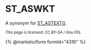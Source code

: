 # ST\_ASWKT

A synonym for [ST\_ASTEXT()](st_astext.md).

<sub>_This page is licensed: CC BY-SA / Gnu FDL_</sub>

{% @marketo/form formId="4316" %}
